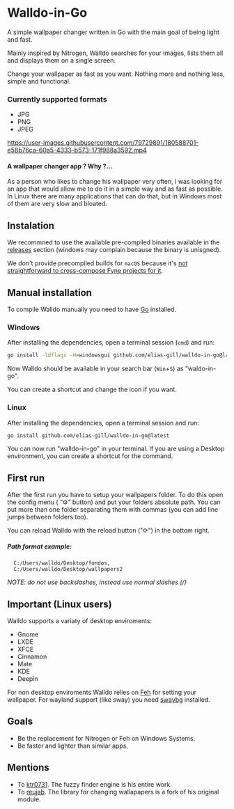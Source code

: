 # Walldo-in-Go
A simple wallpaper changer written in Go with the main goal of being light and fast.

Mainly inspired by Nitrogen, Walldo searches for your images, lists them all 
and displays them on a single screen.

Change your wallpaper as fast as you want. Nothing more and nothing less, simple and functional.

### Currently supported formats
+ JPG
+ PNG
+ JPEG

https://user-images.githubusercontent.com/79729891/180588701-e58b76ca-60a5-4333-b573-171f988a3592.mp4

#### A wallpaper changer app ? Why ?... 
As a person who likes to change his wallpaper very often, I was looking for an app that would allow me to do it in a 
simple way and as fast as possible. In Linux there are many applications that can do that, 
but in Windows most of them are very slow and bloated.

## Instalation
We recommned to use the available pre-compiled binaries available in the [releases](https://github.com/Elias-Gill/walldo-in-Go/releases) section (windows may complain because the binary is unisgned).

We don't provide precompiled builds for `macOS` because it's [not straightforward to cross-compose Fyne projects for it](https://github.com/fyne-io/fyne-cross#build-the-docker-image-for-osxdarwinapple-cross-compiling).

## Manual installation
To compile Walldo manually you need to have [Go](https://go.dev/doc/install) installed.

### Windows
After installing the dependencies, open a terminal session (`cmd`) and run:
```sh
go install -ldflags -H=windowsgui github.com/elias-gill/walldo-in-go@latest
```
Now Walldo should be available in your search bar (`Win`+`S`) as "waldo-in-go".

You can create a shortcut and change the icon if you want.

### Linux
After installing the dependencies, open a terminal session and run:
```sh
go install github.com/elias-gill/walldo-in-go@latest
```
You can now run "walldo-in-go" in your terminal. If you are using a Desktop environment, you can create a shortcut for the command.

## First run
 After the first run you have to setup your wallpapers folder. To do this open the config menu ( “⚙” button) and put your folders absolute path. 
You can put more than one folder separating them with commas (you can add line jumps between folders too).
 
You can reload Walldo with the reload button ("⟳") in the bottom right.
##### *Path format example:*
```
  C:/Users/walldo/Desktop/fondos,
  C:/Users/walldo/Desktop/wallpapers2
```
*NOTE: do not use backslashes, instead use normal slashes (/)*

## Important (Linux users)
Walldo supports a variaty of desktop enviroments:
- Gnome
- LXDE
- XFCE
- Cinnamon 
- Mate 
- KDE
- Deepin

For non desktop enviroments Walldo relies on [Feh](https://wiki.archlinux.org/title/Feh) for setting your wallpaper.
For wayland support (like sway) you need [swaybg](https://github.com/swaywm/swaybg) installed.

## Goals
+ Be the replacement for Nitrogen or Feh on Windows Systems. 
+ Be faster and lighter than similar apps.

## Mentions
+ To [ktr0731](https://github.com/ktr07310). The fuzzy finder engine is his entire work.
+ To [reujab](https://github.com/reujab/wallpaper). The library for changing wallapapers is a fork of his original module.

